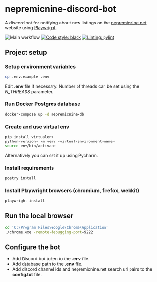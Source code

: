 # nepremicnine-discord-bot
A discord bot for notifying about new listings on the [nepremicnine.net](https://nepremicnine.net) website using [Playwright](https://playwright.dev/python/).

![Main workflow](https://github.com/mevljas/nepremicnine-discord-bot/actions/workflows/main.yml/badge.svg)
[![Code style: black](https://img.shields.io/badge/code%20style-black-000000.svg)](https://github.com/psf/black)
[![Linting: pylint](https://img.shields.io/badge/linting-pylint-yellowgreen)](https://github.com/pylint-dev/pylint)


## Project setup

### Setup environment variables

```bash
cp .env.example .env
```

Edit **.env** file if necessary. Number of threads can be set using the *N_THREADS* parameter.

### Run Docker Postgres database

```bash
docker-compose up -d nepremicnine-db
```

### Create and use virtual env

```bash
pip install virtualenv
python<version> -m venv <virtual-environment-name>
source env/bin/activate
```

Alternatively you can set it up using Pycharm.

### Install requirements

```bash
poetry install
```

### Install Playwright browsers (chromium, firefox, webkit)

```bash
playwright install
```

## Run the local browser

```bash
cd 'C:\Program Files\Google\Chrome\Application'
./chrome.exe -remote-debugging-port=9222

```

## Configure the bot
- Add Discord bot token to the **.env** file.
- Add database path to the **.env** file.
- Add discord channel ids and nepremicnine.net search url pairs to the **config.txt** file.
